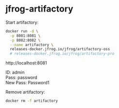 # jfrog-artifactory

Start artifactory:
```bash
docker run -d \
  -p 8081:8081 \
  -p 8082:8082 \
  --name artifactory \
  releases-docker.jfrog.io/jfrog/artifactory-oss
  # releases-docker.jfrog.io/jfrog/artifactory-pro
```

http://localhost:8081

ID: admin \
Pass: password \
New Pass: Password1

Remove artifactory:
```bash
docker rm -f artifactory
```
